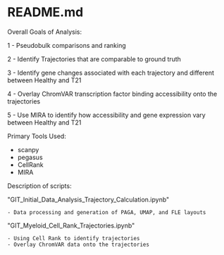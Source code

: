 # README.md

Overall Goals of Analysis:

  1 - Pseudobulk comparisons and ranking
  
  2 - Identify Trajectories that are comparable to ground truth 
  
  3 - Identify gene changes associated with each trajectory and different between Healthy and T21
  
  4 - Overlay ChromVAR transcription factor binding accessibility onto the trajectories 
  
  5 - Use MIRA to identify how accessibility and gene expression vary between Healthy and T21


Primary Tools Used:
  
  - scanpy
  - pegasus
  - CellRank
  - MIRA
  
  
Description of scripts:

  "GIT_Initial_Data_Analysis_Trajectory_Calculation.ipynb"
  
    - Data processing and generation of PAGA, UMAP, and FLE layouts 
    
   "GIT_Myeloid_Cell_Rank_Trajectories.ipynb"
   
    - Using Cell Rank to identify trajectories 
    - Overlay ChromVAR data onto the trajectories
